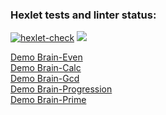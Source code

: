 ### Hexlet tests and linter status:
[![hexlet-check](https://github.com/NeoSolution1998/php-project-lvl1/actions/workflows/hexlet-check.yml/badge.svg)](https://github.com/NeoSolution1998/php-project-lvl1/actions/workflows/hexlet-check.yml)
<a href="https://codeclimate.com/github/NeoSolution1998/php-project-lvl1/maintainability"><img src="https://api.codeclimate.com/v1/badges/879f643599075bb62e7f/maintainability" /></a>

<a target="_blank" href="https://asciinema.org/a/YNTqDPmUFIi5e1mpk5T94rRSs">Demo Brain-Even<a>
<br />
<a target="_blank" href="https://asciinema.org/a/442075">Demo Brain-Calc<a>
<br />
<a target="_blank" href="https://asciinema.org/a/rA0EbjNdkcU4biDSop6f6EiGa">Demo Brain-Gcd<a>
<br />
<a target="_blank" href="https://asciinema.org/a/442192">Demo Brain-Progression<a>
<br />
<a target="_blank" href="https://asciinema.org/a/442282">Demo Brain-Prime<a>
